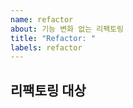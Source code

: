 ```yaml
---
name: refactor
about: 기능 변화 없는 리팩토링
title: "Refactor: "
labels: refactor
---
```


## 리팩토링 대상

<!-- 어떤 부분을 개선하나요? -->
